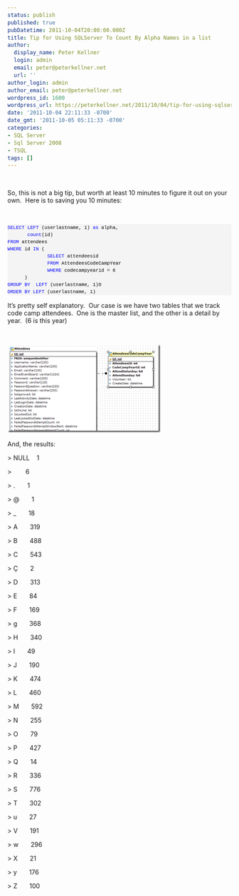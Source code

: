 ```yaml
---
status: publish
published: true
pubDatetime: 2011-10-04T20:00:00.000Z
title: Tip for Using SQLServer To Count By Alpha Names in a list
author:
  display_name: Peter Kellner
  login: admin
  email: peter@peterkellner.net
  url: ''
author_login: admin
author_email: peter@peterkellner.net
wordpress_id: 1600
wordpress_url: https://peterkellner.net/2011/10/04/tip-for-using-sqlserver-to-count-by-alpha-names-in-a-list/
date: '2011-10-04 22:11:33 -0700'
date_gmt: '2011-10-05 05:11:33 -0700'
categories:
- SQL Server
- Sql Server 2008
- TSQL
tags: []
---
```

<p>&#160;</p>
<p>So, this is not a big tip, but worth at least 10 minutes to figure it out on your own.&#160; Here is to saving you 10 minutes:</p>
<p>&#160;</p>
<div id="codeSnippetWrapper">
<pre style="border-bottom-style: none; text-align: left; padding-bottom: 0px; line-height: 12pt; background-color: #f4f4f4; margin: 0em; border-left-style: none; padding-left: 0px; width: 100%; padding-right: 0px; font-family: &#39;Courier New&#39;, courier, monospace; direction: ltr; border-top-style: none; color: black; border-right-style: none; font-size: 8pt; overflow: visible; padding-top: 0px" id="codeSnippet"><span style="color: #0000ff">SELECT</span> <span style="color: #0000ff">LEFT</span> (userlastname, 1) <span style="color: #0000ff">as</span> alpha,<br />       <span style="color: #0000ff">count</span>(id)<br /><span style="color: #0000ff">FROM</span> attendees<br /><span style="color: #0000ff">WHERE</span> id <span style="color: #0000ff">IN</span> (<br />              <span style="color: #0000ff">SELECT</span> attendeesid<br />              <span style="color: #0000ff">FROM</span> AttendeesCodeCampYear<br />              <span style="color: #0000ff">WHERE</span> codecampyearid = 6<br />      )<br /><span style="color: #0000ff">GROUP</span> <span style="color: #0000ff">BY</span>  <span style="color: #0000ff">LEFT</span> (userlastname, 1)O<br /><span style="color: #0000ff">ORDER</span> <span style="color: #0000ff">BY</span> <span style="color: #0000ff">LEFT</span> (userlastname, 1)</pre>
<p></div>
<p>It’s pretty self explanatory.&#160; Our case is we have two tables that we track code camp attendees.&#160; One is the master list, and the other is a detail by year.&#160; (6 is this year)</p>
<p>&#160;</p>
<p><a href="/wp/wp-content/uploads/2011/10/image3.png"><img style="background-image: none; border-bottom: 0px; border-left: 0px; padding-left: 0px; padding-right: 0px; display: inline; border-top: 0px; border-right: 0px; padding-top: 0px" title="image" border="0" alt="image" src="/wp/wp-content/uploads/2011/10/image_thumb.png" width="344" height="198" /></a></p>
<p><!--more--></p>
<p>And, the results:</p>
<p>&gt; NULL&#160;&#160;&#160; 1</p>
<p>&gt;&#160;&#160;&#160;&#160;&#160;&#160;&#160; 6</p>
<p>&gt; .&#160;&#160;&#160;&#160;&#160;&#160; 1</p>
<p>&gt; @&#160;&#160;&#160;&#160;&#160;&#160; 1</p>
<p>&gt; _&#160;&#160;&#160;&#160;&#160;&#160; 18</p>
<p>&gt; A&#160;&#160;&#160;&#160;&#160;&#160; 319</p>
<p>&gt; B&#160;&#160;&#160;&#160;&#160;&#160; 488</p>
<p>&gt; C&#160;&#160;&#160;&#160;&#160;&#160; 543</p>
<p>&gt; Ç&#160;&#160;&#160;&#160;&#160;&#160; 2</p>
<p>&gt; D&#160;&#160;&#160;&#160;&#160;&#160; 313</p>
<p>&gt; E&#160;&#160;&#160;&#160;&#160;&#160; 84</p>
<p>&gt; F&#160;&#160;&#160;&#160;&#160;&#160; 169</p>
<p>&gt; g&#160;&#160;&#160;&#160;&#160;&#160; 368</p>
<p>&gt; H&#160;&#160;&#160;&#160;&#160;&#160; 340</p>
<p>&gt; I&#160;&#160;&#160;&#160;&#160;&#160; 49</p>
<p>&gt; J&#160;&#160;&#160;&#160;&#160;&#160; 190</p>
<p>&gt; K&#160;&#160;&#160;&#160;&#160;&#160; 474</p>
<p>&gt; L&#160;&#160;&#160;&#160;&#160;&#160; 460</p>
<p>&gt; M&#160;&#160;&#160;&#160;&#160;&#160; 592</p>
<p>&gt; N&#160;&#160;&#160;&#160;&#160;&#160; 255</p>
<p>&gt; O&#160;&#160;&#160;&#160;&#160;&#160; 79</p>
<p>&gt; P&#160;&#160;&#160;&#160;&#160;&#160; 427</p>
<p>&gt; Q&#160;&#160;&#160;&#160;&#160;&#160; 14</p>
<p>&gt; R&#160;&#160;&#160;&#160;&#160;&#160; 336</p>
<p>&gt; S&#160;&#160;&#160;&#160;&#160;&#160; 776</p>
<p>&gt; T&#160;&#160;&#160;&#160;&#160;&#160; 302</p>
<p>&gt; u&#160;&#160;&#160;&#160;&#160;&#160; 27</p>
<p>&gt; V&#160;&#160;&#160;&#160;&#160;&#160; 191</p>
<p>&gt; w&#160;&#160;&#160;&#160;&#160;&#160; 296</p>
<p>&gt; X&#160;&#160;&#160;&#160;&#160;&#160; 21</p>
<p>&gt; y&#160;&#160;&#160;&#160;&#160;&#160; 176</p>
<p>&gt; Z&#160;&#160;&#160;&#160;&#160;&#160; 100</p>
